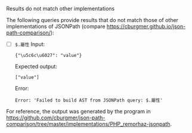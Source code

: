 Results do not match other implementations

The following queries provide results that do not match those of other implementations of JSONPath
(compare https://cburgmer.github.io/json-path-comparison/):

- [ ] `$.屬性`
  Input:
  ```
  {"\u5c6c\u6027": "value"}
  ```
  Expected output:
  ```
  ["value"]
  ```
  Error:
  ```
  Error: 'Failed to build AST from JSONPath query: $.屬性'
  ```


For reference, the output was generated by the program in https://github.com/cburgmer/json-path-comparison/tree/master/implementations/PHP_remorhaz-jsonpath.
